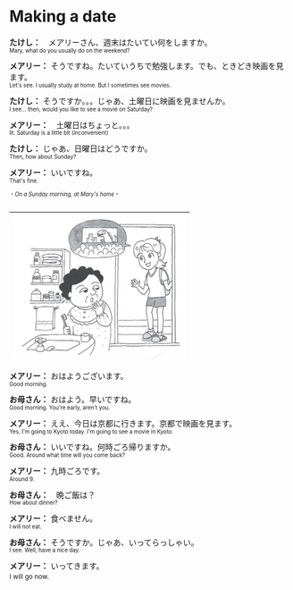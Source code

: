 # Making a date

**たけし：**　メアリーさん、週末はたいてい何をしますか。<br><sup><sup>Mary, what do you usually do on the weekend?</sup></sup><br>
**メアリー：** そうですね。たいていうちで勉強します。でも、ときどき映画を見ます。<br><sup><sup> Let's see. I usually study at home. But I sometimes see movies.</sup></sup><br>
**たけし：** そうですか。。。じゃあ、土曜日に映画を見ませんか。
<br><sup><sup>I see... then, would you like to see a movie on Saturday?</sup></sup><br>
**メアリー：**　土曜日はちょっと。。。
<br><sup><sup>lit. Saturday is a little bit (inconvenient)</sup></sup><br>
**たけし：** じゃあ、日曜日はどうですか。
<br><sup><sup>Then, how about Sunday?</sup></sup><br>
**メアリー：** いいですね。
<br><sup><sup>That's fine.</sup></sup>
<br><sup><sup>・*On a Sunday morning, at Mary's home*・</sup></sup><br>

|![](.imgs/sundaymorning.png)|
|-|

**メアリー：** おはようございます。
<br><sup><sup>Good morning.</sup></sup><br>
**お母さん：** おはよう。早いですね。
<br><sup><sup>Good morning. You're early, aren't you.</sup></sup><br>
**メアリー：** ええ、今日は京都に行きます。京都で映画を見ます。
<br><sup><sup>Yes, I'm going to Kyoto today. I'm going to see a movie in Kyoto.</sup></sup><br>
**お母さん：** いいですね。何時ごろ帰りますか。
<br><sup><sup>Good. Around what time will you come back?</sup></sup><br>
**メアリー：** 九時ごろです。
<br><sup><sup>Around 9.</sup></sup><br>
**お母さん：**　晩ご飯は？
<br><sup><sup>How about dinner?</sup></sup><br>
**メアリー：** 食べません。
<br><sup><sup>I will not eat.</sup></sup><br>
**お母さん：** そうですか。じゃあ、いってらっしゃい。
<br><sup><sup>I see. Well, have a nice day.</sup></sup><br>
**メアリー：** いってきます。
<br><sup><sup></sup>I will go now.</sup><br>

